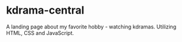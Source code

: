 # kdrama-central
A landing page about my favorite hobby - watching kdramas. Utilizing HTML, CSS and JavaScript.

